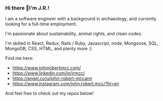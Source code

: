 ### Hi there 👋I'm J.R.! 

I am a software engineer with a background in archaeology, and currently looking for a full-time employment.

I'm passionate about sustainability, animal rights, and clean codes.

I'm skilled in React, Redux, Rails / Ruby, Javascript, node, Mongoose, SQL, MongoDB, CSS, HTML, and plenty more :)

Find me here:
* https://www.johnrobertmcc.com/
* https://www.linkedin.com/in/jrmcc/
* https://angel.co/u/john-robert-mccann
* https://www.instagram.com/john.robert.mcc/?hl=en

And feel free to check out my repos below!
